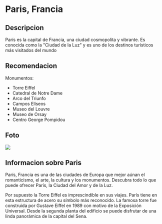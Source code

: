 # Paris, Francia

## Descripcion

París es la capital de Francia, una ciudad cosmopolita y vibrante. Es conocida como la "Ciudad de la Luz" y es uno de los destinos turísticos más visitados del mundo

## Recomendacion

Monumentos: 
- Torre Eiffel
- Catedral de Notre Dame
- Arco del Triunfo
- Campos Elíseos
- Museo del Louvre
- Museo de Orsay
- Centro George Pompidou

## Foto

![](https://viajes.nationalgeographic.com.es/medio/2024/06/14/2-paris_12c51497_240614113934_1200x800.jpg)

## Informacion sobre Paris 

París, Francia es una de las ciudades de Europa que mejor aúnan el romanticismo, el arte, la cultura y los monumentos. Descubra todo lo que puede ofrecer París, la Ciudad del Amor y de la Luz.

Por supuesto la Torre Eiffel es imprescindible en sus viajes. París tiene en esta estructura de acero su símbolo más reconocido. La famosa torre fue construida por Gustave Eiffel en 1989 con motivo de la Exposición Universal. Desde la segunda planta del edificio se puede disfrutar de una linda panorámica de la capital del Sena.